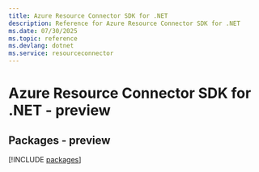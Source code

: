 ```yaml
---
title: Azure Resource Connector SDK for .NET
description: Reference for Azure Resource Connector SDK for .NET
ms.date: 07/30/2025
ms.topic: reference
ms.devlang: dotnet
ms.service: resourceconnector
---
```

# Azure Resource Connector SDK for .NET - preview
## Packages - preview
[!INCLUDE [packages](resource-connector-index.md)]